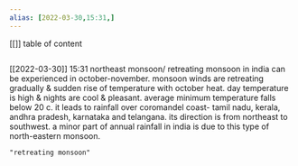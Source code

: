 ```yaml
---
alias: [2022-03-30,15:31,]
---
```

[[]]
table of content
```toc
```

[[2022-03-30]] 15:31
northeast monsoon/ retreating monsoon in india can be experienced in october-november.
monsoon winds are retreating gradually & sudden rise of temperature with october heat.
day temperature is high & nights are cool & pleasant.
average minimum temperature falls below 20 c.
it leads to rainfall over coromandel coast- tamil nadu, kerala, andhra pradesh, karnataka and telangana.
its direction is from northeast to southwest.
a minor part of annual rainfall in india is due to this type of north-eastern monsoon.
```query
"retreating monsoon"
```